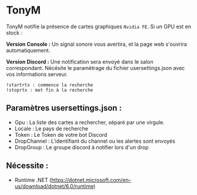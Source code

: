 # TonyM
TonyM notifie la présence de cartes graphiques `Nvidia FE`. Si un GPU est en stock : 

**Version Console :** Un signal sonore vous avertira, et la page web s'ouvrira automatiquement.

**Version Discord :** Une notification sera envoyé dans le salon correspondant. Nécésite le paramètrage du fichier usersettings.json avec vos informations serveur.
```
!startrtx : commence la recherche
!stoprtx : met fin à la recherche
```

## Paramètres usersettings.json :
- Gpu : La liste des cartes a rechercher, séparé par une virgule.
- Locale : Le pays de recherche
- Token : Le Token de votre bot Discord
- DropChannel : L'identifiant du channel ou les alertes sont envoyés
- DropGroup : Le groupe discord à notifier lors d'un drop

## Nécessite :
 * Runtime .NET (https://dotnet.microsoft.com/en-us/download/dotnet/6.0/runtime)


